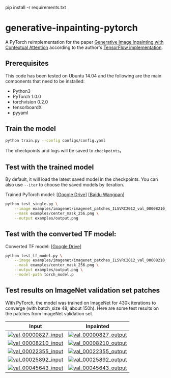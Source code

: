 




pip install -r requirements.txt 

















# generative-inpainting-pytorch
A PyTorch reimplementation for the paper [Generative Image Inpainting with Contextual Attention](https://arxiv.org/abs/1801.07892) according to the author's [TensorFlow implementation](https://github.com/JiahuiYu/generative_inpainting).

## Prerequisites
This code has been tested on Ubuntu 14.04 and the following are the main components that need to be installed:
- Python3
- PyTorch 1.0.0
- torchvision 0.2.0
- tensorboardX
- pyyaml

## Train the model
```bash
python train.py --config configs/config.yaml
```

The checkpoints and logs will be saved to `checkpoints`。

## Test with the trained model
By default, it will load the latest saved model in the checkpoints. You can also use `--iter` to choose the saved models by iteration.

Trained PyTorch model: [[Google Drive](https://drive.google.com/open?id=1qbfA5BP9yzdTFFmiOTvYARUYgW1zwBBK)] [[Baidu Wangpan](https://pan.baidu.com/s/17HzpiqMPLIznvCWBfpNVGw)]

```bash
python test_single.py \
	--image examples/imagenet/imagenet_patches_ILSVRC2012_val_00008210_input.png \
	--mask examples/center_mask_256.png \
	--output examples/output.png
```

## Test with the converted TF model:
Converted TF model: [[Google Drive](https://drive.google.com/file/d/1vz2Qp12_iwOiuvLWspLHrC1UIuhSLojx/view?usp=sharing)]

```bash
python test_tf_model.py \
	--image examples/imagenet/imagenet_patches_ILSVRC2012_val_00008210_input.png \
	--mask examples/center_mask_256.png \
	--output examples/output.png \
	--model-path torch_model.p
```

## Test results on ImageNet validation set patches

With PyTorch, the model was trained on ImageNet for 430k iterations to converge (with batch_size 48, about 150h). Here are some test results on the patches from ImageNet validation set.

| Input | Inpainted |
|:---:|:---:|
| [![val_00000827_input](examples/imagenet/imagenet_patches_ILSVRC2012_val_00000827_input.png)](examples/imagenet/imagenet_patches_ILSVRC2012_val_00000827_input.png)  | [![val_00000827_output](examples/imagenet/imagenet_patches_ILSVRC2012_val_00000827_output.png)](examples/imagenet/imagenet_patches_ILSVRC2012_val_00000827_output.png) |
| [![val_00008210_input](examples/imagenet/imagenet_patches_ILSVRC2012_val_00008210_input.png)](examples/imagenet/imagenet_patches_ILSVRC2012_val_00008210_input.png)  | [![val_00008210_output](examples/imagenet/imagenet_patches_ILSVRC2012_val_00008210_output.png)](examples/imagenet/imagenet_patches_ILSVRC2012_val_00008210_output.png) |
| [![val_00022355_input](examples/imagenet/imagenet_patches_ILSVRC2012_val_00022355_input.png)](examples/imagenet/imagenet_patches_ILSVRC2012_val_00022355_input.png)  | [![val_00022355_output](examples/imagenet/imagenet_patches_ILSVRC2012_val_00022355_output.png)](examples/imagenet/imagenet_patches_ILSVRC2012_val_00022355_output.png) |
| [![val_00025892_input](examples/imagenet/imagenet_patches_ILSVRC2012_val_00025892_input.png)](examples/imagenet/imagenet_patches_ILSVRC2012_val_00025892_input.png)  | [![val_00025892_output](examples/imagenet/imagenet_patches_ILSVRC2012_val_00025892_output.png)](examples/imagenet/imagenet_patches_ILSVRC2012_val_00025892_output.png) |
| [![val_00045643_input](examples/imagenet/imagenet_patches_ILSVRC2012_val_00045643_input.png)](examples/imagenet/imagenet_patches_ILSVRC2012_val_00045643_input.png)  | [![val_00045643_output](examples/imagenet/imagenet_patches_ILSVRC2012_val_00045643_output.png)](examples/imagenet/imagenet_patches_ILSVRC2012_val_00045643_output.png) |
